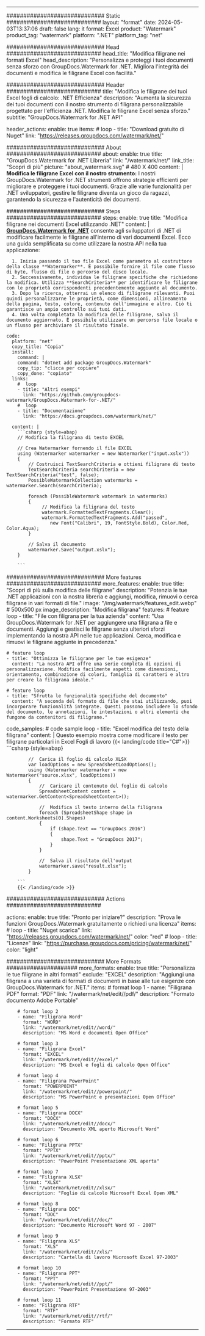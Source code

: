 
---
############################# Static ############################
layout: "format"
date:  2024-05-03T13:37:06
draft: false
lang: it
format: Excel
product: "Watermark"
product_tag: "watermark"
platform: ".NET"
platform_tag: "net"

############################# Head ############################
head_title: "Modifica filigrane nei formati Excel"
head_description: "Personalizza e proteggi i tuoi documenti senza sforzo con GroupDocs.Watermark for .NET. Migliora l'integrità dei documenti e modifica le filigrane Excel con facilità."

############################# Header ############################
title: "Modifica le filigrane dei tuoi Excel fogli di calcolo: .NET Efficienza" 
description: "Aumenta la sicurezza dei tuoi documenti con il nostro strumento di filigrana personalizzabile progettato per l'efficienza .NET. Modifica le filigrane Excel senza sforzo."
subtitle: "GroupDocs.Watermark for .NET API" 

header_actions:
  enable: true
  items:
    #  loop
    - title: "Download gratuito di Nuget"
      link: "https://releases.groupdocs.com/watermark/net/"
      
############################# About ############################
about:
    enable: true
    title: "GroupDocs.Watermark for .NET Libreria"
    link: "/watermark/net/"
    link_title: "Scopri di più"
    picture: "about_watermark.svg" # 480 X 400
    content: |
       **Modifica le filigrane Excel con il nostro strumento:** I nostri GroupDocs.Watermark for .NET strumenti offrono strategie efficienti per migliorare e proteggere i tuoi documenti. Grazie alle varie funzionalità per .NET sviluppatori, gestire le filigrane diventa un gioco da ragazzi, garantendo la sicurezza e l'autenticità dei documenti.

############################# Steps ############################
steps:
    enable: true
    title: "Modifica filigrane nei documenti Excel utilizzando .NET"
    content: |
      **[GroupDocs.Watermark for .NET](https://products.groupdocs.com/watermark/net/)** consente agli sviluppatori di .NET di modificare facilmente le filigrane all'interno di vari documenti Excel. Ecco una guida semplificata su come utilizzare la nostra API nella tua applicazione:
      
      1. Inizia passando il tuo file Excel come parametro al costruttore della classe **Watermarker**. È possibile fornire il file come flusso di byte, flusso di file o percorso del disco locale.
      2. Successivamente, individua le filigrane specifiche che richiedono la modifica. Utilizza **SearchCriteria** per identificare le filigrane con le proprietà corrispondenti precedentemente aggiunte al documento.
      3. Dopo la ricerca, otterrai un elenco di filigrane rilevanti. Puoi quindi personalizzarne le proprietà, come dimensioni, allineamento della pagina, testo, colore, contenuto dell'immagine e altro. Ciò ti garantisce un ampio controllo sui tuoi dati.
      4. Una volta completata la modifica delle filigrane, salva il documento aggiornato. È possibile utilizzare un percorso file locale o un flusso per archiviare il risultato finale.
   
    code:
      platform: "net"
      copy_title: "Copia"
      install:
        command: |
        command: "dotnet add package GroupDocs.Watermark"
        copy_tip: "clicca per copiare"
        copy_done: "copiato"
      links:
        #  loop
        - title: "Altri esempi"
          link: "https://github.com/groupdocs-watermark/GroupDocs.Watermark-for-.NET/"
        #  loop
        - title: "Documentazione"
          link: "https://docs.groupdocs.com/watermark/net/"
          
      content: |
        ```csharp {style=abap}
        // Modifica la filigrana di testo EXCEL

        // Crea Watermarker fornendo il file EXCEL
        using (Watermarker watermarker = new Watermarker("input.xslx"))
        {
            // Costruisci TextSearchCriteria e ottieni filigrane di testo
            TextSearchCriteria searchCriteria = new TextSearchCriteria("test", false);
            PossibleWatermarkCollection watermarks = watermarker.Search(searchCriteria);

            foreach (PossibleWatermark watermark in watermarks)
            {
                 // Modifica la filigrana del testo
                 watermark.FormattedTextFragments.Clear();
                 watermark.FormattedTextFragments.Add("passed", 
                    new Font("Calibri", 19, FontStyle.Bold), Color.Red, Color.Aqua);
            }

            // Salva il documento
            watermarker.Save("output.xslx");
        }
        
        ```            

############################# More features ############################
more_features:
  enable: true
  title: "Scopri di più sulla modifica delle filigrane"
  description: "Potenzia le tue .NET applicazioni con la nostra libreria e aggiungi, modifica, rimuovi o cerca filigrane in vari formati di file."
  image: "/img/watermark/features_edit.webp" # 500x500 px
  image_description: "Modifica filigrana"
  features:
    # feature loop
    - title: "File con filigrana per la tua azienda"
      content: "Usa GroupDocs.Watermark for .NET per aggiungere una filigrana a file e documenti. Aggiungi e gestisci le filigrane senza ulteriori sforzi implementando la nostra API nelle tue applicazioni. Cerca, modifica e rimuovi le filigrane aggiunte in precedenza."

    # feature loop
    - title: "Ottimizza le filigrane per le tue esigenze"
      content: "La nostra API offre una serie completa di opzioni di personalizzazione. Modifica facilmente aspetti come dimensioni, orientamento, combinazione di colori, famiglia di caratteri e altro per creare la filigrana ideale."

    # feature loop
    - title: "Sfrutta le funzionalità specifiche del documento"
      content: "A seconda del formato di file che stai utilizzando, puoi incorporare funzionalità integrate. Questi possono includere lo sfondo del documento, le annotazioni, le intestazioni o altri elementi che fungono da contenitori di filigrane."
      
  code_samples:
    # code sample loop
    - title: "Excel modifica del testo della filigrana"
      content: |
        Questo esempio mostra come modificare il testo per filigrane particolari in Excel Fogli di lavoro
        {{< landing/code title="C#">}}
        ```csharp {style=abap}
        
            //  Carica il foglio di calcolo XLSX
            var loadOptions = new SpreadsheetLoadOptions();
            using (Watermarker watermarker = new Watermarker("source.xlsx", loadOptions))
            {
                //  Caricare il contenuto del foglio di calcolo
                SpreadsheetContent content = watermarker.GetContent<SpreadsheetContent>();

                //  Modifica il testo interno della filigrana
                foreach (SpreadsheetShape shape in content.Worksheets[0].Shapes)
                {
                    if (shape.Text == "GroupDocs 2016")
                    {
                        shape.Text = "GroupDocs 2017";
                    }
                }

                //  Salva il risultato dell'output
                watermarker.save("result.xlsx");
            }

        ```
        {{< /landing/code >}}


############################# Actions ############################

actions:
  enable: true
  title: "Pronto per iniziare?"
  description: "Prova le funzioni GroupDocs.Watermark gratuitamente o richiedi una licenza"
  items:
    #  loop
    - title: "Nuget scarica"
      link: "https://releases.groupdocs.com/watermark/net/"
      color: "red"
        #  loop
    - title: "Licenze"
      link: "https://purchase.groupdocs.com/pricing/watermark/net/"
      color: "light"


############################# More Formats #####################
more_formats:
    enable: true
    title: "Personalizza le tue filigrane in altri formati"
    exclude: "EXCEL"
    description: "Aggiungi una filigrana a una varietà di formati di documenti in base alle tue esigenze con GroupDocs.Watermark for .NET."
    items: 
        # format loop 1
        - name: "Filigrana PDF"
          format: "PDF"
          link: "/watermark/net/edit//pdf/"
          description: "Formato documento Adobe Portable"

        # format loop 2
        - name: "Filigrana Word"
          format: "WORD"
          link: "/watermark/net/edit//word/"
          description: "MS Word e documenti Open Office"
          
        # format loop 3
        - name: "Filigrana Excel"
          format: "EXCEL"
          link: "/watermark/net/edit//excel/"
          description: "MS Excel e fogli di calcolo Open Office"

        # format loop 4
        - name: "Filigrana PowerPoint"
          format: "POWERPOINT"
          link: "/watermark/net/edit//powerpoint/"
          description: "MS PowerPoint e presentazioni Open Office"

        # format loop 5
        - name: "Filigrana DOCX"
          format: "DOCX"
          link: "/watermark/net/edit//docx/"
          description: "Documento XML aperto Microsoft Word"
          
        # format loop 6
        - name: "Filigrana PPTX"
          format: "PPTX"
          link: "/watermark/net/edit//pptx/"
          description: "PowerPoint Presentazione XML aperta"
          
        # format loop 7
        - name: "Filigrana XLSX"
          format: "XLSX"
          link: "/watermark/net/edit//xlsx/"
          description: "Foglio di calcolo Microsoft Excel Open XML"

        # format loop 8
        - name: "Filigrana DOC"
          format: "DOC"
          link: "/watermark/net/edit//doc/"
          description: "Documento Microsoft Word 97 - 2007"

        # format loop 9
        - name: "Filigrana XLS"
          format: "XLS"
          link: "/watermark/net/edit//xls/"
          description: "Cartella di lavoro Microsoft Excel 97-2003"

        # format loop 10
        - name: "Filigrana PPT"
          format: "PPT"
          link: "/watermark/net/edit//ppt/"
          description: "PowerPoint Presentazione 97-2003"

        # format loop 11
        - name: "Filigrana RTF"
          format: "RTF"
          link: "/watermark/net/edit//rtf/"
          description: "Formato RTF"

---